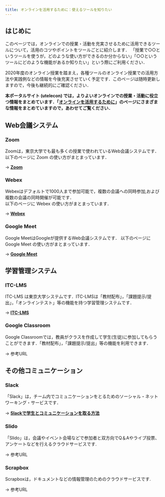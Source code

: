 ```yaml
---
title: オンラインを活用するために：使えるツールを知りたい
---
```


## はじめに

このページでは，オンラインでの授業・活動を充実させるために活用できるツールについて，活用のコツやポイントをツールごとに紹介します．
「授業で○○というツールを使うが，どのような使い方ができるのか分からない」「○○というツールにどのような機能があるか知りたい」という際にご利用ください．

2020年度のオンライン授業を踏まえ，各種ツールのオンライン授業での活用方法や実践例などの情報を今後充実させていく予定です．このページは随時更新しますので，今後も継続的にご確認ください．

**本ポータルサイト (utelecon) では，よりよいオンラインでの授業・活動に役立つ情報をまとめています．「[オンラインを活用するために](/online/)」のページにさまざまな情報をまとめていますので，あわせてご覧ください．**
## Web会議システム

### Zoom
Zoomは，東京大学でも最も多くの授業で使われているWeb会議システムです．  
以下のページに Zoom の使い方がまとまっています．

→ **[Zoom](/zoom/)**

### Webex
Webexはデフォルトで1000人まで参加可能で，複数の会議への同時参加,および複数の会議の同時開催が可能です．  
以下のページに Webex の使い方がまとまっています．

→ **[Webex](/webex/)**

### Google Meet
Google MeetはGoogleが提供するWeb会議システムです．
以下のページに Google Meet の使い方がまとまっています．

→ **[Google Meet](/meet/)**

## 学習管理システム

### ITC-LMS
ITC-LMS は東京大学システムです．ITC-LMSは「教材配布」，「課題提示/提出」，「オンラインテスト」等の機能を持つ学習管理システムです．

→ **[ITC-LMS](/itc_lms/)**

### Google Classroom

Google Classroomでは，教員がクラスを作成して学生(生徒)に参加してもらうことができます．「教材配布」，「課題提示/提出」等の機能を利用できます．

→ 参考URL


## その他コミュニケーション
### Slack

「Slack」は，チーム内でコミュニケーションをとるためのソーシャル・ネットワーキング・サービスです．

→ **[Slackで学生とコミュニケーションを取る方法](/articles/slack-communication)**

### Slido

「Slido」は，会議やイベント会場などで参加者と双方向でQ＆Aやライブ投票、アンケートなどを行えるクラウドサービスです.

→ 参考URL


### Scrapbox

Scrapboxは，ドキュメントなどの情報管理のためのクラウドサービスです.

→ 参考URL


<!--

## 保存用

### ECCSクラウドメール (Google Workspace)
<p style="color:red"> ＊このツールは東京大学の学内システムです．</p>

「ECCSクラウドメール」は，Googleのシステムを東京大学のアカウントで利用するもの (Google Workspace for Education) です．

参考URL
- システムの概要と利用開始の手順は**[ECCSクラウドメール (Google Workspace)](/eccs_cloud_email)**を参照してください．


## （メモ）


https://docs.google.com/spreadsheets/d/1erqYSjet7RJIZGwMzF6PugoxCzm9e7qxctCa8SQ8Un8/edit?usp=sharing


- 東大限定を表す文言は統一した方が良い
    - 東大だけで使えるシステム (UTAS, ITC-LMS)
        - <p style="color:red"> ＊このツールは東京大学の学内システムです．</p>
    - 東大が契約している外部サービス (Zoom, Webex)
        - <p style="color:red"> ＊このツールは東京大学で有料ライセンスを購入しているものです．</p>
    - 個別の教員の判断で使うシステム (Slido, Slack)
        - ＊「注なし．」
-->
